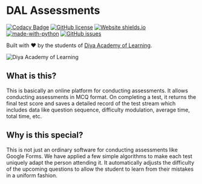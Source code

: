 # DAL Assessments

[![Codacy Badge](https://api.codacy.com/project/badge/Grade/1011a8694a714340a62f24ccde43e5aa)](https://app.codacy.com/gh/ChaitanyaPy/dal_assessments?utm_source=github.com&utm_medium=referral&utm_content=ChaitanyaPy/dal_assessments&utm_campaign=Badge_Grade)
[![GitHub license](https://img.shields.io/github/license/Naereen/StrapDown.js.svg)](https://github.com/ChaitanyaPy/dal_assessments/blob/master/LICENSE)
[![Website shields.io](https://img.shields.io/website-up-down-green-red/http/shields.io.svg)](https://diyaassessments.pythonanywhere.com)
[![made-with-python](https://img.shields.io/badge/Made%20with-Python-1f425f.svg)](https://www.python.org/)
[![GitHub issues](https://img.shields.io/github/issues/ChaitanyaPy/dal_assessments.svg)](https://github.com/ChaitanyaPy/dal_assessments/issues/)

Built with :heart: by the students of [Diya Academy of Learning](https://www.diyaschool.com/).

![Diya Academy of Learning](https://diyaassessments.pythonanywhere.com/logo.png)

## What is this?
This is basically an online platform for conducting assessments. It allows conducting assessments in MCQ format. On completing a test, it returns the final test score and saves a detailed record of the test stream which includes data like question sequence, difficulty modulation, average time, total time, etc.

## Why is this special?
This is not just an ordinary software for conducting assessments like Google Forms. We have applied a few simple algorithms to make each test uniquely adapt the person attending it. It automatically adjusts the difficulty of the upcoming questions to allow the student to learn from their mistakes in a uniform fashion.
